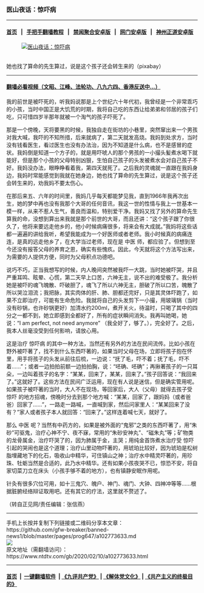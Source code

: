 ### 医山夜话：惊吓病
------------------------

#### [首页](https://github.com/gfw-breaker/banned-news1/blob/master/README.md) &nbsp;&nbsp;|&nbsp;&nbsp; [手把手翻墙教程](https://github.com/gfw-breaker/guides/wiki) &nbsp;&nbsp;|&nbsp;&nbsp; [禁闻聚合安卓版](https://github.com/gfw-breaker/bn-android) &nbsp;&nbsp;|&nbsp;&nbsp; [网门安卓版](https://github.com/oGate2/oGate) &nbsp;&nbsp;|&nbsp;&nbsp; [神州正道安卓版](https://github.com/SzzdOgate/update) 



<div><div class="featured_image">
 <a href="https://i.ntdtv.com/assets/uploads/2020/02/2020-02-10_140407.jpg" target="_blank">
  <figure>
   <img alt="医山夜话：惊吓病" src="https://i.ntdtv.com/assets/uploads/2020/02/2020-02-10_140407-800x450.jpg"/>
  </figure><br/>
 </a>
 <span class="caption">
  她也找了算命的先生算过，说是这个孩子还会转生来的（pixabay）
 </span>
</div>
</div><hr/>

#### [翻墙必看视频（文昭、江峰、法轮功、八九六四、香港反送中...）](https://github.com/gfw-breaker/banned-news1/blob/master/pages/link3.md)

<div><div class="post_content" itemprop="articleBody">
 <p>
  我的前世是被吓死的，听我妈说那是上个世纪六十年代初，我曾经是一个非常乖巧的小孩，当时中国正是大饥荒的时期，我将自己吃的东西让给弟弟和邻居的孩子们吃，只可惜四岁半那年就被一个淘气的孩子吓死了。
 </p>
 <p>
  那是一个傍晚，天将要黑的时候，我独自走在街坊的小巷里，突然窜出来一个男孩对我大喊，我吓的不知所措，后来就病了，第二天就发高烧。我妈到处求方，当时没有钱看医生，看过医生也没有办法治，因为不知道是什么病，也不是感冒的症状。我妈倒是知道一个方子的，就是用吓唬人的那个男孩的一小撮头髪煮水喝下就能好，但是那个小孩的父母特别凶狠，生怕自己孩子的头发被煮水会对自己孩子不好。我妈没办法，眼睁睁看着我，第四天就死了。之后我的灵魂就一直跟在我妈身边，我妈时常能感觉到我就在她身边，她也找了算命的先生算过，说是这个孩子还会转生来的，劝我妈不要太伤心。
 </p>
 <p>
  在那后来五、六年的时间里，我妈几乎每天都能梦见我，直到1966年我再次出生，她的梦中再也没有我那个大哥的任何音讯，我这一世的性情与我上一世基本一模一样，从来不惹人生气，善良而温和，特别爱干净。我妈又找了另外的算命先生算我的命，没想到算出来我就是那个前世的大哥，而且还讲：“这个孩子跟了你很久了，他将来要远走他乡的，他小时候病痛很多，将来会有大成就。”我妈将这些话都一遍遍的讲给我听，希望我能成为一个好医师或者老师。我小时候真的病痛连连，是真的远走他乡了，在大学当过老师，现在是
  <ok href="https://www.ntdtv.com/gb/中医.htm">
   中医
  </ok>
  师，都应验了。但想到至今还没有报答父母的养育之恩，确实有些愧疚。因此，今天就将这个方法写出来，为需要的人提供方便，同时为父母积点功德吧。
 </p>
 <p>
  说巧不巧，正当我想写的时候，内人晚间突然被我吓一大跳，当时她被吓哭，并且严重耳鸣、眩晕、心慌，第二天早上口苦，六神无主，说不出的难受极了。我分析她是被吓的魂飞魄散、吓破胆了，魂飞了所以六神无主，胆破了所以口苦，魄散了所以哭泣泪流；我把脉，其实肉体的肝、肺、胆都还完好，只是其灵体吓跑了，如果不立即治疗，可能有生命危险。我就将自己的头发剪下一小撮，用玻璃锅（当时没有砂锅，也许砂锅更好）加清水约200ml，煮开关火，待温时，只喝了其中的四分之一都不到，她立即感到全都好了，所有的症状瞬间消失。我再叫她喝，她说：“I am perfect, not need anymore” （我全好了，够了。），完全好了。之后，我本人丝毫没受到任何影响，请放心用。
 </p>
 <p>
  这是治疗
  <ok href="https://www.ntdtv.com/gb/惊吓病.htm">
   惊吓病
  </ok>
  的其中一种方法，当然还有另外的方法在民间流传。比如小孩在野外被吓著了，找不到什么东西吓著的，如果当时父母在场，立即将孩子抱在怀里，用手将孩子的头发从前往后梳，一边说：“抚了毛，吓不着；抚了毛，吓不着……”；或者一边拍拍前额一边拍拍胸，说：“呸确、呸确”；再揪著孩子的一只耳朵，一边叫着孩子的名字：“某某，回来了，某某，回来了。”孩子回答说：“我回来了。”这就好了。这些方法在民间广泛运用，现在有人说是迷信，但是确实管用呢。如果孩子被吓著的当时，大人不在现场，等回家后，大人（父母）就得去孩子受
  <ok href="https://www.ntdtv.com/gb/惊吓.htm">
   惊吓
  </ok>
  的地方招魂，傍晚时分去到那个地方喊：“某某，回家了，跟妈妈（或者爸爸）回家了……”，一路走一路喊，一直喊到家，然后问家里人：“某某回来了没有？”家人或者孩子本人就回答：“回来了。”这样连着喊七天，就好了。
 </p>
 <p>
  那么
  <ok href="https://www.ntdtv.com/gb/中医.htm">
   中医
  </ok>
  呢？当然有中药方的，如果是被外面的“鬼邪”之类的东西吓著了，用“朱砂”可驱鬼，治疗心神不宁、夜不寐，常用的“朱砂安神丸”、“磁朱丸”等；矿物类的龙骨属金，治疗吓哭了的，因为肺属于金，主哭；用纯金首饰煮水治疗受
  <ok href="https://www.ntdtv.com/gb/惊吓.htm">
   惊吓
  </ok>
  引起的哭闹也是这个道理；治疗山里动物吓著的，用琥珀比较好，因为琥珀是松树脂埋藏地下的化石，吸收山中精华，可住镇山之神；治疗水中精灵吓著的，用珍珠、牡蛎当然是合适的，此乃水中精华。还有如果小孩夜哭不已，惊恐不安，将自家切菜刀立在床头（小孩手够不着的地方），也有镇静安眠作用呢。
 </p>
 <p>
  针灸有很多穴位可用，如十三鬼穴、魄户、神门、魂门、大钟、四神冲等等……根据脏腑经络辩证取用吧。还有其它的疗法，这里就不赘述了。
 </p>
 <p>
  （转自正见网/责任编辑：张信燕）
 </p>
 <div class="single_ad">
 </div>
</div>
</div>
<hr/>
手机上长按并复制下列链接或二维码分享本文章：<br/>
https://github.com/gfw-breaker/banned-news1/blob/master/pages/prog647/a102773633.md <br/>
<a href='https://github.com/gfw-breaker/banned-news1/blob/master/pages/prog647/a102773633.md'><img src='https://github.com/gfw-breaker/banned-news1/blob/master/pages/prog647/a102773633.md.png'/></a> <br/>
原文地址（需翻墙访问）：https://www.ntdtv.com/gb/2020/02/10/a102773633.html


------------------------
#### [首页](https://github.com/gfw-breaker/banned-news1/blob/master/README.md) &nbsp;|&nbsp; [一键翻墙软件](https://github.com/gfw-breaker/nogfw/blob/master/README.md) &nbsp;| [《九评共产党》](https://github.com/gfw-breaker/9ping.md/blob/master/README.md#九评之一评共产党是什么) | [《解体党文化》](https://github.com/gfw-breaker/jtdwh.md/blob/master/README.md) | [《共产主义的终极目的》](https://github.com/gfw-breaker/gczydzjmd.md/blob/master/README.md)


<img src='http://gfw-breaker.win/banned-news/pages/prog647/a102773633.md' width='0px' height='0px'/>